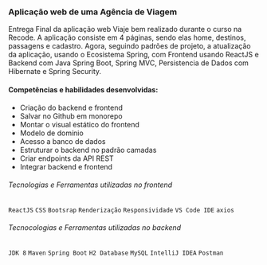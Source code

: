 ### Aplicação web de uma Agência de Viagem 

Entrega Final da aplicação web Viaje bem realizado durante o curso na Recode. A aplicação consiste em 4 páginas, sendo elas home, destinos, passagens e cadastro. Agora, seguindo padrões de projeto, a atualização da aplicação, usando o Ecosistema Spring, com Frontend usando ReactJS e Backend com Java Spring Boot, Spring MVC, Persistencia de Dados com Hibernate e Spring Security. 

#### Competências e habilidades desenvolvidas:  
- Criação do backend e frontend
- Salvar no Github em monorepo
- Montar o visual estático do frontend
- Modelo de domínio
- Acesso a banco de dados
- Estruturar o backend no padrão camadas
- Criar endpoints da API REST
- Integrar backend e frontend

###### Tecnologias e Ferramentas utilizadas no frontend
`ReactJS` `CSS` `Bootsrap` `Renderização` `Responsividade` `VS Code IDE`  `axios`

###### Tecnocologias e Ferramentas utilizadas no backend
`JDK 8` `Maven` `Spring Boot` `H2 Database` `MySQL` `IntelliJ IDEA` `Postman` 
